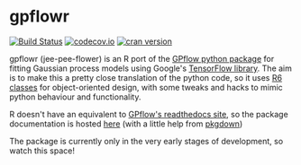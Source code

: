 # gpflowr 

[![Build Status](https://travis-ci.org/goldingn/gpflowr.svg)](https://travis-ci.org/goldingn/gpflowr)
[![codecov.io](https://codecov.io/github/goldingn/gpflowr/coverage.svg?branch=master)](https://codecov.io/github/goldingn/gpflowr?branch=master)
[![cran version](http://www.r-pkg.org/badges/version/gpflowr)](https://cran.rstudio.com/web/packages/gpflowr)

gpflowr (jee-pee-flower) is an R port of the [GPflow python package](github.com/gpflow/gpflow#README.md) for fitting Gaussian process models using Google's [TensorFlow library](https://www.tensorflow.org/).
The aim is to make this a pretty close translation of the python code, so it uses [R6 classes](https://cran.r-project.org/web/packages/R6/vignettes/Introduction.html) for object-oriented design, with some tweaks and hacks to mimic python behaviour and functionality.

R doesn't have an equivalent to [GPflow's readthedocs site](http://gpflow.readthedocs.io), so the package documentation is hosted [here](https://goldingn.github.io/gpflowr) (with a little help from [pkgdown](https://github.com/hadley/pkgdown))

The package is currently only in the very early stages of development, so watch this space!
